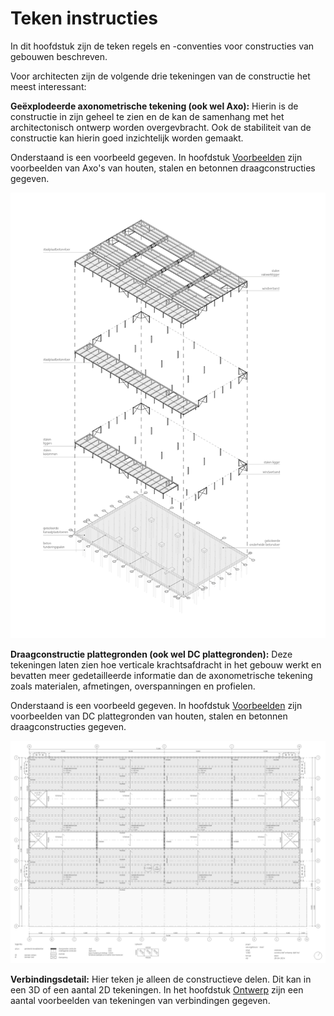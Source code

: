 # Teken instructies

In dit hoofdstuk zijn de teken regels en -conventies voor constructies van gebouwen beschreven.

Voor architecten zijn de volgende drie tekeningen van de constructie het meest interessant:

**Geëxplodeerde axonometrische tekening (ook wel Axo):** Hierin is de constructie in zijn geheel te zien en de kan de samenhang met het architectonisch ontwerp worden overgevbracht. Ook de stabiliteit van de constructie kan hierin goed inzichtelijk worden gemaakt.

Onderstaand is een voorbeeld gegeven. In hoofdstuk [Voorbeelden](../voorbeelden/staal/staal_intro.md) zijn voorbeelden van Axo's van houten, stalen en betonnen draagconstructies gegeven.

![Axo Staal](Images/AXO_Staal_01.jpg)

**Draagconstructie plattegronden (ook wel DC plattegronden):** Deze tekeningen laten zien hoe verticale krachtsafdracht in het gebouw werkt en bevatten meer gedetailleerde informatie dan de axonometrische tekening zoals materialen, afmetingen, overspanningen en profielen.

Onderstaand is een voorbeeld gegeven. In hoofdstuk [Voorbeelden](../voorbeelden/staal/staal_intro.md) zijn voorbeelden van DC plattegronden van houten, stalen en betonnen draagconstructies gegeven.

![DC Plattegronden](Images/staal6.png)

**Verbindingsdetail:** Hier teken je alleen de constructieve delen. Dit kan in een 3D of een aantal 2D tekeningen. In het hoofdstuk [Ontwerp](../ontwerp/ontwerp_intro.md) zijn een aantal voorbeelden van tekeningen van verbindingen gegeven.

